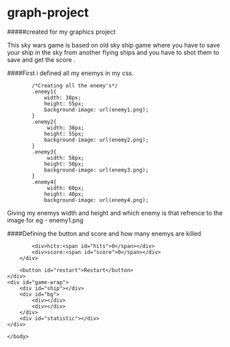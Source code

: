 # graph-project
#####created for my graphics project 

This sky wars game is based on old sky ship game where you have to save your ship in the sky from another flying ships and you have to shot them to save and get the score .

####First i defined all my enemys in my css.

 
            /*Creating all the enemy's*/
            .enemy1{
                width: 38px;
                height: 55px;
                background-image: url(enemy1.png);
            }
            .enemy2{
                 width: 38px;
                height: 55px;
                background-image: url(enemy2.png);
            }
            .enemy3{
                 width: 58px;
                height: 50px;
                background-image: url(enemy3.png);
            }
            .enemy4{
                 width: 60px;
                height: 40px;
                background-image: url(enemy4.png);

Giving my enemys width and height 
and which enemy is that refrence to the image for eg - enemy1.png

####Defining the button and score and how many enemys are killed 

 <body>
        <div id="control">
		<div class="info">
             
			<div>hits:<span id="hits">0</span></div>
			<div>score:<span id="score">0</span></div>
		</div>
          
		<button id="restart">Restart</button>
	</div>
	<div id="game-wrap">
		<div id="ship"></div>
		<div id="bg">
			<div></div>
			<div></div>
		</div>
		<div id="statistic"></div>
	</div>
        
    </body>
    
    




